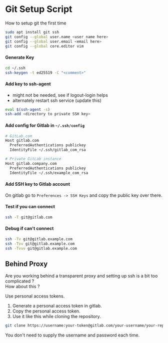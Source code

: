 # Git Setup Script

How to setup git the first time

```bash
sudo apt install git ssh
git config --global user.name <user name here>
git config --global user.email <email here>
git config --global core.editor vim
```

#### Generate Key

```bash
cd ~/.ssh
ssh-keygen -t ed25519 -C "<comment>"
```

#### Add key to ssh-agent

* might not be needed, see if logout-login helps
* alternately restart ssh service (update this)

```bash
eval $(ssh-agent -s)
ssh-add <directory to private SSH key>
```

#### Add config for Gitlab in `~/.ssh/config`

```bash
# GitLab.com
Host gitlab.com
  PreferredAuthentications publickey
  IdentityFile ~/.ssh/gitlab_com_rsa

# Private GitLab instance
Host gitlab.company.com
  PreferredAuthentications publickey
  IdentityFile ~/.ssh/example_com_rsa
```

#### Add SSH key to Gitlab account

On gitlab go to `Preferences -> SSH Keys` and copy the public key over there.

#### Test if you can connect

```bash
ssh -T git@gitlab.com
```

#### Debug if can't connect

```bash
ssh -Tv git@gitlab.example.com
ssh -Tvv git@gitlab.example.com
ssh -Tvvv git@gitlab.example.com
```

## Behind Proxy

Are you working behind a transparent proxy and setting up ssh is a bit too complicated ?  
How about this ?

Use personal access tokens.


1. Generate a personal access token in gitlab.
2. Copy the personal access token.
3. Use it like this while cloning the repository.
```bash
git clone https://username:your-token@gitlab.com/your-username/your-repository.git
```

You don't need to supply the username and password each time.